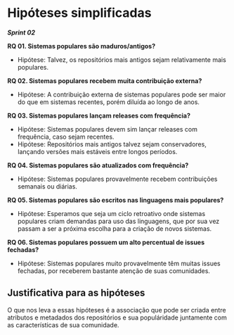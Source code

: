 # Hipóteses simplificadas
**_Sprint 02_**

**RQ 01. Sistemas populares são maduros/antigos?**

- Hipótese: Talvez, os repositórios mais antigos sejam relativamente mais populares.

**RQ 02. Sistemas populares recebem muita contribuição externa?**

- Hipótese: A contribuição externa de sistemas populares pode ser maior do que em sistemas recentes, porém diluída ao longo de anos.

**RQ 03. Sistemas populares lançam releases com frequência?**

- Hipótese: Sistemas populares devem sim lançar releases com frequência, caso sejam recentes.
- Hipótese: Repositórios mais antigos talvez sejam conservadores, lançando versões mais estáveis entre longos períodos.

**RQ 04. Sistemas populares são atualizados com frequência?**

- Hipótese: Sistemas populares provavelmente recebem contribuições semanais ou diárias.

**RQ 05. Sistemas populares são escritos nas linguagens mais populares?**

- Hipótese: Esperamos que seja um ciclo retroativo onde sistemas populares criam demandas para uso das linguagens, que por sua vez passam a ser a próxima escolha para a criação de novos sistemas.

**RQ 06. Sistemas populares possuem um alto percentual de issues fechadas?**

- Hipótese: Sistemas populares muito provavelmente têm muitas issues fechadas, por receberem bastante atenção de suas comunidades.

## Justificativa para as hipóteses

O que nos leva a essas hipóteses é a associação que pode ser criada entre atributos e metadados dos repositórios e sua populáridade juntamente com as características de sua comunidade.